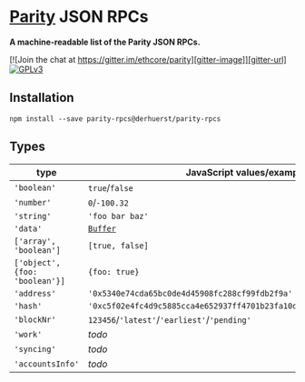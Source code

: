 # [Parity](https://ethcore.io/parity.html) JSON RPCs

**A machine-readable list of the Parity JSON RPCs.**

[![Join the chat at https://gitter.im/ethcore/parity][gitter-image]][gitter-url] [![GPLv3][license-image]][license-url]

[gitter-image]: https://badges.gitter.im/Join%20Chat.svg
[gitter-url]: https://gitter.im/ethcore/parity
[license-image]: https://img.shields.io/badge/license-GPL%20v3-green.svg
[license-url]: https://www.gnu.org/licenses/gpl-3.0.en.html

## Installation

```shell
npm install --save parity-rpcs@derhuerst/parity-rpcs
```

## Types

type | JavaScript values/example
-----|--------------------------
`'boolean'` | `true`/`false`
`'number'` | `0`/`-100.32`
`'string'` | `'foo bar baz'`
`'data'` | [`Buffer`](https://nodejs.org/api/buffer.html)
`['array', 'boolean']` | `[true, false]`
`['object', {foo: 'boolean'}]` | `{foo: true}`
`'address'` | `'0x5340e74cda65bc0de4d45908fc288cf99fdb2f9a'`
`'hash'` | `'0xc5f02e4fc4d9c5885cca4e652937ff4701b23fa10d25b42b327c111c0ef88e37'`
`'blockNr'` | `123456`/`'latest'`/`'earliest'`/`'pending'`
`'work'` | *todo*
`'syncing'` | *todo*
`'accountsInfo'` | *todo*
